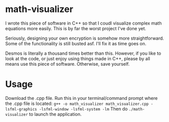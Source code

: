 # math-visualizer
I wrote this piece of software in C++ so that I coudl visualize complex math equations more easily. This is by far the worst project I've done yet. 

Seriously, designing your own encryption is somehow more straightforward. Some of the functionality is still busted asf. I'll fix it as time goes on. 

Desmos is literally a thousand times better than this. However, if you like to look at the code, or just enjoy using things made in C++, please by all means use this piece of software. Otherwise, save yourself. 

# Usage
Download the .cpp file. 
Run this in your terminal/command prompt where the .cpp file is located:
`g++ -o math_visualizer math_visualizer.cpp -lsfml-graphics -lsfml-window -lsfml-system -lm`
Then do `./math-visualizer` to launch the application.
